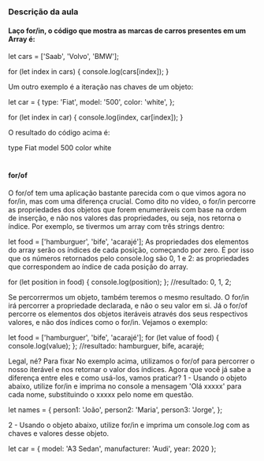 ### Descrição da aula

#### Laço for/in, o código que mostra as marcas de carros presentes em um Array é:

let cars = ['Saab', 'Volvo', 'BMW'];

for (let index in cars) {
  console.log(cars[index]);
}

Um outro exemplo é a iteração nas chaves de um objeto:

let car = {
  type: 'Fiat',
  model: '500',
  color: 'white',
};

for (let index in car) {
  console.log(index, car[index]);
}

O resultado do código acima é:

type Fiat
model 500
color white
#

#### for/of

O for/of tem uma aplicação bastante parecida com o que vimos agora no for/in, mas com uma diferença crucial.
Como dito no vídeo, o for/in percorre as propriedades dos objetos que forem enumeráveis com base na ordem de inserção, e não nos valores das propriedades, ou seja, nos retorna o índice. Por exemplo, se tivermos um array com três strings dentro:

let food = ['hamburguer', 'bife', 'acarajé'];
As propriedades dos elementos do array serão os índices de cada posição, começando por zero. É por isso que os números retornados pelo console.log são 0, 1 e 2: as propriedades que correspondem ao índice de cada posição do array.

for (let position in food) {
  console.log(position);
};
//resultado: 0, 1, 2;

Se percorrermos um objeto, também teremos o mesmo resultado. O for/in irá percorrer a propriedade declarada, e não o seu valor em si.
Já o for/of percorre os elementos dos objetos iteráveis através dos seus respectivos valores, e não dos índices como o for/in. Vejamos o exemplo:

let food = ['hamburguer', 'bife', 'acarajé'];
for (let value of food) {
  console.log(value);
};
//resultado: hamburguer, bife, acarajé;

Legal, né?
Para fixar
No exemplo acima, utilizamos o for/of para percorrer o nosso iterável e nos retornar o valor dos índices.
Agora que você já sabe a diferença entre eles e como usá-los, vamos praticar?
1 - Usando o objeto abaixo, utilize for/in e imprima no console a mensagem 'Olá xxxxx' para cada nome, substituindo o xxxxx pelo nome em questão.

let names = {
  person1: 'João',
  person2: 'Maria',
  person3: 'Jorge',
};

2 - Usando o objeto abaixo, utilize for/in e imprima um console.log com as chaves e valores desse objeto.

let car = {
  model: 'A3 Sedan',
  manufacturer: 'Audi',
  year: 2020
};
